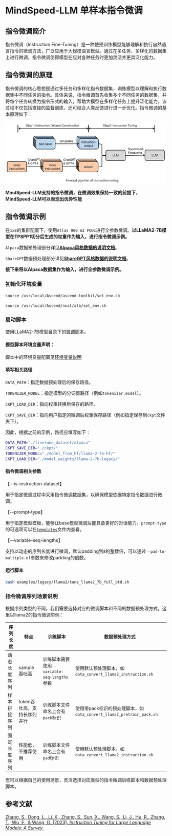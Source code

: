 # MindSpeed-LLM 单样本指令微调

## 指令微调简介

指令微调（Instruction Fine-Tuning）是一种使预训练模型能够理解和执行自然语言指令的微调方法，广泛应用于大规模语言模型。通过在多任务、多样化的数据集上进行微调，指令微调使得模型在应对各种任务时更加灵活并更具泛化能力。

## 指令微调的原理

指令微调的核心思想是通过多任务和多样化指令数据集，训练模型以理解和执行数据集中不同任务的指令。具体来说，指令微调首先收集多个不同任务的数据集，并将每个任务转换为指令形式的输入，帮助大模型在多样化任务上提升泛化能力。该过程不仅包括直接的监督训练，还可结合人类反馈进行进一步优化。指令微调的基本原理如下：

![指令微调原理](../../../../sources/images/instruction_finetune/General_pipline_of_instruction_tuning.png)

**MindSpeed-LLM支持的指令微调，在微调效果保持一致的前提下，MindSpeed-LLM可以表现出优异性能**

## 指令微调示例

在`1x8`的集群配置下，使用`Atlas 900 A2 PODc`进行全参数微调。**以LLaMA2-7B模型在TP8PP1切分后生成的权重作为输入，进行指令微调示例。**

`Alpaca`数据预处理部分详见[**Alpaca风格数据的说明文档**](datasets/alpaca_dataset.md)。

`ShareGPT`数据预处理部分详见[**ShareGPT风格数据的说明文档**](datasets/sharegpt_dataset.md)。

**接下来将以Alpaca数据集作为输入，进行全参数微调示例。**

### 初始化环境变量 

`source /usr/local/Ascend/ascend-toolkit/set_env.sh`

`source /usr/local/Ascend/nnal/atb/set_env.sh`

### 启动脚本

使用LLaMA2-7B模型目录下的[微调脚本](../../../../examples/legacy/llama2/tune_llama2_7b_full_ptd.sh)。

#### 模型脚本环境变量声明：
脚本中的环境变量配置见[环境变量说明](../../features/environment_variable.md)

#### 填写相关路径

`DATA_PATH`：指定数据预处理后的保存路径。

`TOKENIZER_MODEL`：指定模型的分词器路径（例如`tokenizer.model`）。

`CKPT_LOAD_DIR`：指向权重转换后保存的路径。

`CKPT_SAVE_DIR`：指向用户指定的微调后权重保存路径（例如指定保存到`ckpt`文件夹下）。

因此，根据之前的示例，路径应填写如下：
```bash
DATA_PATH="./finetune_dataset/alpaca"
CKPT_SAVE_DIR="./ckpt/"
TOKENIZER_MODEL="./model_from_hf/llama-2-7b-hf/"
CKPT_LOAD_DIR="./model_weights/llama-2-7b-legacy/"
```
#### 指令微调相关参数

【--is-instruction-dataset】

用于指定微调过程中采用指令微调数据集，以确保模型依据特定指令数据进行微调。

【--prompt-type】

用于指定模型模板，能够让base模型微调后能具备更好的对话能力。`prompt-type`的可选项可以在[`templates`](../../../../configs/finetune/templates.json)文件内查看。

【--variable-seq-lengths】

支持以动态的序列长度进行微调，默认padding到`8`的整数倍，可以通过`--pad-to-multiple-of`参数来修改padding的倍数。

#### 运行脚本

```bash
bash examples/legacy/llama2/tune_llama2_7b_full_ptd.sh
```
### 指令微调序列场景说明
根据序列类型的不同，我们需要选择对应的微调脚本和不同的数据预处理方式，这里以llama2的指令微调举例：

| 序列长度   | 特点                             | 训练脚本 | 数据预处理方式   |
|--------|--------------------------------|----|---------------------------------------------------------|
| 动态长度序列 | sample吞吐高  |   训练脚本需要使用`--variable-seq-lengths`参数   | 使用默认预处理脚本，如`data_convert_llama2_instruction.sh`         |
| 样本拼接序列 | token吞吐高，支持长序列并行 |   训练脚本文件命名上会有`pack`标识   | 使用带pack标识的预处理脚本，如`data_convert_llama2_pretrain_pack.sh` |
| 固定长度序列 | 性能低，不推荐使用 |  训练脚本文件命名上会有`pad`标识    | 使用默认预处理脚本，如`data_convert_llama2_instruction.sh`         |


您可以根据自己的使用场景，灵活选择对应类型的指令微调训练脚本和数据预处理脚本。

## 参考文献

[Zhang, S., Dong, L., Li, X., Zhang, S., Sun, X., Wang, S., Li, J., Hu, R., Zhang, T., Wu, F., & Wang, G. (2023). *Instruction Tuning for Large Language Models: A Survey*.](https://arxiv.org/pdf/2308.10792v5)
